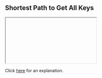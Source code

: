 ##  Shortest Path to Get All Keys 

<iframe></iframe>

Click [here](Explanation.md) for an explanation.

